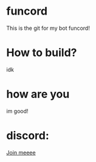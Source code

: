 # funcord
This is the git for my bot funcord!

# How to build?
idk

# how are you
im good!

# discord:
[Join meeee](https://discord.gg/ARFNSsRRcE)

